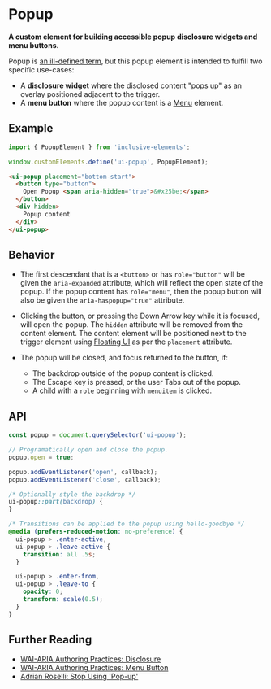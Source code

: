 # Popup

**A custom element for building accessible popup disclosure widgets and menu buttons.**

Popup is [an ill-defined term](https://adrianroselli.com/2021/07/stop-using-pop-up.html), but this popup element is intended to fulfill two specific use-cases:

- A **disclosure widget** where the disclosed content "pops up" as an overlay positioned adjacent to the trigger.
- A **menu button** where the popup content is a [Menu](../menu) element.

## Example

```js
import { PopupElement } from 'inclusive-elements';

window.customElements.define('ui-popup', PopupElement);
```

```html
<ui-popup placement="bottom-start">
  <button type="button">
    Open Popup <span aria-hidden="true">&#x25be;</span>
  </button>
  <div hidden>
    Popup content
  </div>
</ui-popup>
```

## Behavior

- The first descendant that is a `<button>` or has `role="button"` will be given the `aria-expanded` attribute, which will reflect the open state of the popup. If the popup content has `role="menu"`, then the popup button will also be given the `aria-haspopup="true"` attribute.

- Clicking the button, or pressing the Down Arrow key while it is focused, will open the popup. The `hidden` attribute will be removed from the content element. The content element will be positioned next to the trigger element using [Floating UI](https://floating-ui.com) as per the `placement` attribute.

- The popup will be closed, and focus returned to the button, if:
    - The backdrop outside of the popup content is clicked.
    - The Escape key is pressed, or the user Tabs out of the popup.
    - A child with a `role` beginning with `menuitem` is clicked. 
    
## API

```js
const popup = document.querySelector('ui-popup');

// Programatically open and close the popup.
popup.open = true;

popup.addEventListener('open', callback);
popup.addEventListener('close', callback);
```

```css
/* Optionally style the backdrop */
ui-popup::part(backdrop) {
}

/* Transitions can be applied to the popup using hello-goodbye */
@media (prefers-reduced-motion: no-preference) {
  ui-popup > .enter-active,
  ui-popup > .leave-active {
    transition: all .5s;
  }

  ui-popup > .enter-from,
  ui-popup > .leave-to {
    opacity: 0;
    transform: scale(0.5);
  }
}
```

## Further Reading

- [WAI-ARIA Authoring Practices: Disclosure](https://w3c.github.io/aria-practices/#disclosure)
- [WAI-ARIA Authoring Practices: Menu Button](https://w3c.github.io/aria-practices/#menubutton)
- [Adrian Roselli: Stop Using 'Pop-up'](https://adrianroselli.com/2021/07/stop-using-pop-up.html)
